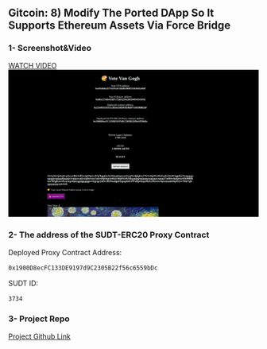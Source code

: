 ## Gitcoin: 8) Modify The Ported DApp So It Supports Ethereum Assets Via Force Bridge

### 1- Screenshot&Video

<a href="https://youtu.be/U_V9slOgDEA"> WATCH VIDEO </a>
<img src="https://github.com/blockgeek0/Gitcoin-Nervos/blob/master/gitcoin-08/1.png"/>
<br/>

### 2- The address of the SUDT-ERC20 Proxy Contract

Deployed Proxy Contract Address:

```bash
0x1900D8ecFC133DE9197d9C2305B22f56c6559bDc
```

SUDT ID:

```bash
3734
```

### 3- Project Repo
<a href="https://github.com/blockgeek0/Nervos-Dapp-Force-Bridge"> Project Github Link </a>
